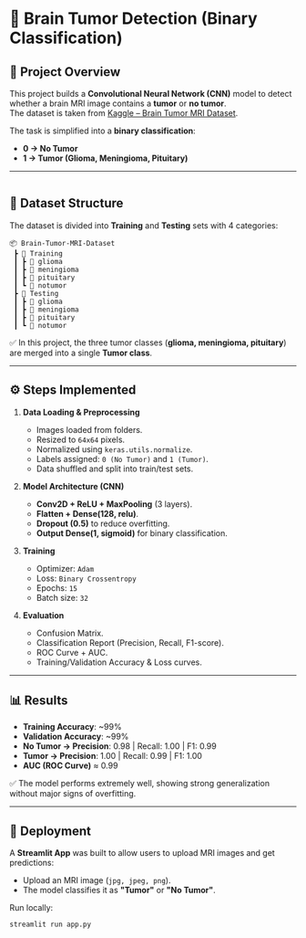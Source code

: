 # 🧠 Brain Tumor Detection (Binary Classification)

## 📌 Project Overview  
This project builds a **Convolutional Neural Network (CNN)** model to detect whether a brain MRI image contains a **tumor** or **no tumor**.  
The dataset is taken from [Kaggle – Brain Tumor MRI Dataset](https://www.kaggle.com/datasets/masoudnickparvar/brain-tumor-mri-dataset).  

The task is simplified into a **binary classification**:  
- **0 → No Tumor**  
- **1 → Tumor (Glioma, Meningioma, Pituitary)**  

---
```
```
## 📂 Dataset Structure  
The dataset is divided into **Training** and **Testing** sets with 4 categories:  
```
📦 Brain-Tumor-MRI-Dataset
 ┣ 📂 Training
 ┃ ┣ 📂 glioma
 ┃ ┣ 📂 meningioma
 ┃ ┣ 📂 pituitary
 ┃ ┗ 📂 notumor
 ┣ 📂 Testing
 ┃ ┣ 📂 glioma
 ┃ ┣ 📂 meningioma
 ┃ ┣ 📂 pituitary
 ┃ ┗ 📂 notumor
```

✅ In this project, the three tumor classes (**glioma, meningioma, pituitary**) are merged into a single **Tumor class**.

---

## ⚙️ Steps Implemented  

1. **Data Loading & Preprocessing**  
   - Images loaded from folders.  
   - Resized to `64x64` pixels.  
   - Normalized using `keras.utils.normalize`.  
   - Labels assigned: `0 (No Tumor)` and `1 (Tumor)`.  
   - Data shuffled and split into train/test sets.  

2. **Model Architecture (CNN)**  
   - **Conv2D + ReLU + MaxPooling** (3 layers).  
   - **Flatten + Dense(128, relu)**.  
   - **Dropout (0.5)** to reduce overfitting.  
   - **Output Dense(1, sigmoid)** for binary classification.  

3. **Training**  
   - Optimizer: `Adam`  
   - Loss: `Binary Crossentropy`  
   - Epochs: `15`  
   - Batch size: `32`  

4. **Evaluation**  
   - Confusion Matrix.  
   - Classification Report (Precision, Recall, F1-score).  
   - ROC Curve + AUC.  
   - Training/Validation Accuracy & Loss curves.  

---

## 📊 Results  

- **Training Accuracy**: ~99%  
- **Validation Accuracy**: ~99%  
- **No Tumor → Precision**: 0.98 | Recall: 1.00 | F1: 0.99
- **Tumor → Precision**: 1.00 | Recall: 0.99 | F1: 1.00
- **AUC (ROC Curve)** ≈ 0.99  

✅ The model performs extremely well, showing strong generalization without major signs of overfitting.  

---

## 🚀 Deployment  

A **Streamlit App** was built to allow users to upload MRI images and get predictions:  

- Upload an MRI image (`jpg, jpeg, png`).  
- The model classifies it as **"Tumor"** or **"No Tumor"**.  

Run locally:  
```bash
streamlit run app.py

